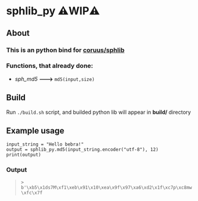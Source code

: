 # **sphlib_py**     ⚠️WIP⚠️
## **About**
### This is an python bind for [coruus/sphlib](https://github.com/coruus/sphlib)

 ### Functions, that already done:
 - _sph_md5_  **--->** ```md5(input,size)```

## Build
Run ```./build.sh``` script, and builded python lib will appear in **build/** directory

## Example usage

```import sphlib_py
input_string = "Hello bebra!"
output = sphlib_py.md5(input_string.encoder("utf-8"), 12)
print(output)
```


### **Output**
> ```> b'\xb5\x1ds7M\xf1\xeb\x91\x10\xea\x9f\x97\xa6\xd2\x1f\xc7p\xc8mw\xfc\x7f```

